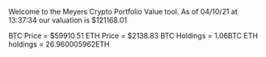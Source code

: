 Welcome to the Meyers Crypto Portfolio Value tool. 
As of 04/10/21 at 13:37:34 our valuation is $121168.01 

BTC Price = $59910.51
 ETH Price = $2138.83
BTC Holdings = 1.06BTC
 ETH holdings = 26.960005962ETH 
